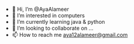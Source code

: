 - 👋 Hi, I’m @AyaAlameer
- 👀 I’m interested in computers 
- 🌱 I’m currently learning java & python 
- 💞️ I’m looking to collaborate on ...
- 📫 How to reach me aya12alameer@gmail.com 

<!---
AyaAlameer/AyaAlameer is a ✨ special ✨ repository because its `README.md` (this file) appears on your GitHub profile.
You can click the Preview link to take a look at your changes.
--->
